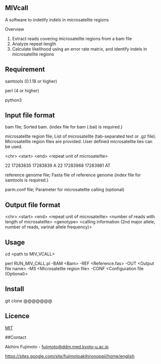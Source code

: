 ## MIVcall

A software to indetify indels in microsatellte regions

Overview
1. Extract reads covering microsatellte regions from a bam file
2. Analyze repeat length 
3. Calculate likelihood using an error rate matrix, and identify indels in microsatellte regions

## Requirement
samtools (0.1.18 or higher)

perl (4 or higher)

python3

## Input file format
bam file; Sorted bam. (index file for bam (.bai) is required.)


microsatellte region file; List of microsatellte (tab-separated text or .gz file). Microsatellte region files are provided. User defined microsatellte lies can be used. 

\<chr\> \<start\> \<end\> \<repeat unit of microsatellte\>

22      17283835        17283839        A
22      17283968        17283981        AT


reference genome file; Fasta file of reference genome (index file for samtools is required.)


parm.conf file; Parameter for microsatellte calling (optional)




## Output file format
\<chr\> \<start\> \<end\> \<repeat unit of microsatellte\> \<number of reads with length of microsatellte\> \<genotype\> \<calling information (2nd major allele, number of reads, varinat allele frequency)\>

## Usage
cd \<path to MIV_VCALL\>

perl RUN_MIV_CALL.pl -BAM \<Bam\> -REF \<Reference.fas\> -OUT \<Output file name\> -MS \<Microsatellte region file\> -CONF \<Configuration file (Optional)\>

## Install
git clone @@@@@@@

## Licence

[MIT](https://github.com/tcnksm/tool/blob/master/LICENCE)

##Contact

Akihiro Fujimoto - fujimoto@ddm.med.kyoto-u.ac.jp

https://sites.google.com/site/fujimotoakihironopeji/home/english